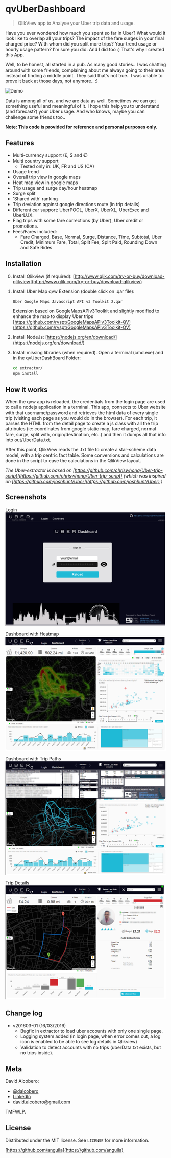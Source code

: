 # qvUberDashboard
> QlikView app to Analyse your Uber trip data and usage.

Have you ever wondered how much you spent so far in Uber? What would it look like to overlap all your trips? The impact of the fare surges in your final charged price? With whom did you split more trips? Your trend usage or hourly usage pattern? I'm sure you did. And I did too :) That's why I created this App.


Well, to be honest, all started in a pub. As many good stories.. I was chatting around with some friends, complaining about me always going to their area instead of finding a middle point. They said that's not true.. I was unable to prove it back at those days, not anymore.. :) 


![Demo](img/demo.gif)


Data is among all of us, and we are data as well. Sometimes we can get something useful and meaningful of it. I hope this help you to understand (and forecast?) your Uber usage. And who knows, maybe you can challenge some friends too..  

**Note: This code is provided for reference and personal purposes only.**

Features
--------
- Multi-currency support (£, $ and €)
- Multi country support
   - Tested only in: UK, FR and US (CA)
- Usage trend
- Overall trip view in google maps
- Heat map view in google maps
- Trip usage and surge day/hour heatmap
- Surge split
- 'Shared with' ranking
- Trip deviation against google directions route (in trip details)
- Different car support: UberPOOL, UberX, UberXL, UberExec and UberLUX.
- Flag trips with some fare corrections (by Uber), Uber credit or promotions.
- Fees/Fares included:
   - Fare Charged, Base, Normal, Surge, Distance, Time, Subtotal, Uber Credit, Minimum Fare, Total, Split Fee, Split Paid, Rounding Down and  Safe Rides



## Installation
0. Install Qlikview (if required):
   [http://www.qlik.com/try-or-buy/download-qlikview](http://www.qlik.com/try-or-buy/download-qlikview)

1. Install Uber Map qvw Extension (double click on .qar file):
   ```sh
   Uber Google Maps Javascript API v3 Toolkit 2.qar
   ```
   Extension based on GoogleMapsAPIv3Toolkit and slightly modified to enhance the map to display Uber trips
   [https://github.com/rvspt/GoogleMapsAPIv3Toolkit-QV](https://github.com/rvspt/GoogleMapsAPIv3Toolkit-QV)

2. Install NodeJs:
   [https://nodejs.org/en/download/](https://nodejs.org/en/download/)


3. Install missing libraries (when required). Open a terminal (cmd.exe) and in the qvUberDashBoard Folder:
   ```sh
   cd extractor/
   npm install
   ```

## How it works
When the qvw app is reloaded, the credentials from the login page are used to call a nodejs application in a terminal. This app, connects to Uber website with that username/password and retrieves the html data of every single trip (visiting each page as you would do in the browser). 
For each trip, it parses the HTML from the detail page to create a js class with all the trip attributes (ie: coordinates from google static map, fare charged, normal fare, surge, split with, origin/destination, etc..) and then it dumps all that info into out/UberData.txt.

After this point, QlikView reads the .txt file to create a star-scheme data model, with a trip centric fact table. Some conversions and calculations are done in the script to ease the calculations in the QlikView layout.


*The Uber-extractor is based on [https://github.com/chriswhong/Uber-trip-script](https://github.com/chriswhong/Uber-trip-script) (which was inspired on [https://github.com/joshhunt/Uber](https://github.com/joshhunt/Uber) )*




## Screenshots
Login
![Login](screenshots/login.png)

Dashboard with Heatmap
![Main](screenshots/main.png)

Dashboard with Trip Paths
![Main](screenshots/main-2.png)

Trip Details
![Main](screenshots/detail.png)


Change log
--------
- v201603-01 (16/03/2016)
   - Bugfix in extractor to load uber accounts with only one single page.
   - Logging system added (in login page, when error comes out, a log icon is enabled to be able to see log details in Qlikview)
   - Validation to detect accounts with no trips (uberData.txt exists, but no trips inside).


## Meta

David Alcobero:
- [@dalcobero](https://twitter.com/dalcobero) 
- [LinkedIn](https://uk.linkedin.com/in/davidalcobero) 
- david.alcobero@gmail.com

TMFWLP.

## License

Distributed under the MIT license. See ``LICENSE`` for more information.

[https://github.com/anguila](https://github.com/anguila)
